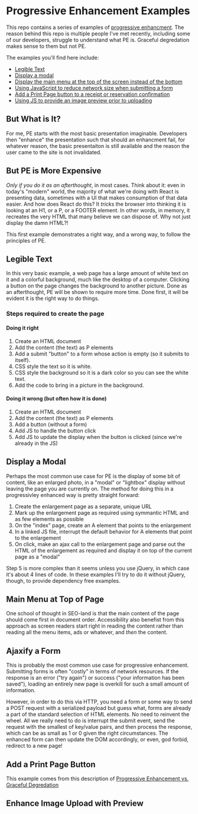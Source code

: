 # Progressive Enhancement Examples

This repo contains a series of examples of 
[progressive enhancment](https://en.wikipedia.org/wiki/Progressive_enhancement). The 
reason behind this repo is multiple people I've met recently, including
some of our developers, struggle to understand what PE is. Graceful
degredation makes sense to them but not PE.

The examples you'll find here include:

- [Legible Text](#legible-text)
- [Display a modal](#display-a-modal)
- [Display the main menu at the top of the screen instead of the bottom](#main-menu-at-top-of-page)
- [Using JavaScript to reduce network size when submitting a form](#ajaxify-a-form)
- [Add a Print Page button to a receipt or reservation confirmation](#add-a-print-page-button)
- [Using JS to provide an image preview prior to uploading](#enhance-image-upload-with-preview)

## But What is It?

For me, PE starts with the most basic presentation imaginable. Developers
then "enhance" the presentation such that should an enhancment fail, for
whatever reason, the basic presentaiton is still available and the reason
the user came to the site is not invalidated.

## But PE is More Expensive

*Only if you do it as an afterthought*, in most cases. Think
about it: even in today's "modern" world, the majority of what we're
doing with React is presenting data, sometimes with a UI that makes
consumption of that data easier. And how does React do this? It _tricks_
the browser into thinking it is looking at an H1, or a P, or a FOOTER
element. In other words, in memory, it recreates the very HTML that
many believe we can dispose of. Why not just display the damn HTML?!

This first example demonstrates a right way, and a wrong way, to follow
the principles of PE.

## Legible Text

In this very basic example, a web page has a large amount of white text 
on it and a colorful background, much like the desktop of a computer.
Clicking a button on the page changes the background to another picture.
Done as an afterthought, PE will be shown to require more time. Done
first, it will be evident it is the right way to do things.

### Steps required to create the page

#### Doing it right

1. Create an HTML document
2. Add the content (the text) as P elements
3. Add a submit "button" to a form whose action is empty (so it submits
to itself).
4. CSS style the text so it is white.
5. CSS style the background so it is a dark color so you can see the
white text.
6. Add the code to bring in a picture in the background.

#### Doing it wrong (but often how it is done)

1. Create an HTML document
2. Add the content (the text) as P elements
3. Add a button (without a form)
4. Add JS to handle the button click
5. Add JS to update the display when the button is clicked (since we're 
already in the JS)

## Display a Modal

Perhaps the most common use case for PE is the display of some bit of
content, like an enlarged photo, in a "modal" or "lightbox" display
without leaving the page you are currently on. The method for doing this
in a progressivley enhanced way is pretty straight forward:

1. Create the enlargement page as a separate, unique URL
2. Mark up the enlargement page as required using symmantic HTML and as
few elements as possible
3. On the "index" page, create an A element that points to the
enlargement
4. In a linked JS file, interrupt the default behavior for A elements
that point to the enlargement
5. On click, make an ajax call to the enlargement page and parse out the
HTML of the enlargement as required and display it on top of the current
page as a "modal"

Step 5 is more complex than it seems unless you use jQuery, in which
case it's about 4 lines of code. In these examples I'll try to do it
without jQuery, though, to provide dependency free examples.

## Main Menu at Top of Page

One school of thought in SEO-land is that the main content of the page
should come first in document order. Accessibility also benefist from
this approach as screen readers start right in reading the content
rather than reading all the menu items, ads or whatever, and _then_ the
content.

## Ajaxify a Form

This is probably the most common use case for progressive enhancement.
Submitting forms is often "costly" in terms of network resources. If the
response is an error ("try again") or success ("your information has 
been saved"), loading an entirely new page is overkill for such a small
amount of information.

However, in order to do this via HTTP, you need a form or some way to
send a POST request with a serialized payload but guess what, forms are
already a part of the standard selection of HTML elements. No need to 
reinvent the wheel. All we really need to do is interrupt the submit
event, send the request with the smallest of key/value pairs, and then
process the response, which can be as small as 1 or 0 given the right
circumstances. The enhanced form can then update the DOM accordingly, or
even, god forbid, redirect to a new page!

## Add a Print Page Button

This example comes from this description of [Progressive Enhancement vs.
Graceful Degredation](https://www.w3.org/community/webed/wiki/Graceful_degredation_versus_progressive_enhancement)

## Enhance Image Upload with Preview
